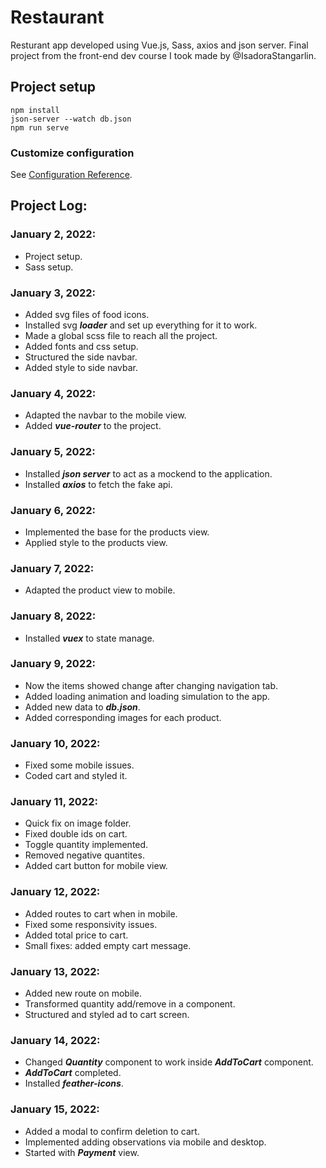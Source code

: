 # Restaurant

Resturant app developed using Vue.js, Sass, axios and json server.
Final project from the front-end dev course I took made by @IsadoraStangarlin.

## Project setup

```
npm install
json-server --watch db.json
npm run serve
```

### Customize configuration

See [Configuration Reference](https://cli.vuejs.org/config/).

## Project Log:

### January 2, 2022:

-   Project setup.
-   Sass setup.

### January 3, 2022:

-   Added svg files of food icons.
-   Installed svg **_loader_** and set up everything for it to work.
-   Made a global scss file to reach all the project.
-   Added fonts and css setup.
-   Structured the side navbar.
-   Added style to side navbar.

### January 4, 2022:

-   Adapted the navbar to the mobile view.
-   Added **_vue-router_** to the project.

### January 5, 2022:

-   Installed **_json server_** to act as a mockend to the application.
-   Installed **_axios_** to fetch the fake api.

### January 6, 2022:

-   Implemented the base for the products view.
-   Applied style to the products view.

### January 7, 2022:

-   Adapted the product view to mobile.

### January 8, 2022:

-   Installed **_vuex_** to state manage.

### January 9, 2022:

-   Now the items showed change after changing navigation tab.
-   Added loading animation and loading simulation to the app.
-   Added new data to **_db.json_**.
-   Added corresponding images for each product.

### January 10, 2022:

-   Fixed some mobile issues.
-   Coded cart and styled it.

### January 11, 2022:

-   Quick fix on image folder.
-   Fixed double ids on cart.
-   Toggle quantity implemented.
-   Removed negative quantites.
-   Added cart button for mobile view.

### January 12, 2022:

-   Added routes to cart when in mobile.
-   Fixed some responsivity issues.
-   Added total price to cart.
-   Small fixes: added empty cart message.

### January 13, 2022:

-   Added new route on mobile.
-   Transformed quantity add/remove in a component.
-   Structured and styled ad to cart screen.

### January 14, 2022:

-   Changed **_Quantity_** component to work inside **_AddToCart_** component.
-   **_AddToCart_** completed.
-   Installed **_feather-icons_**.

### January 15, 2022:

-   Added a modal to confirm deletion to cart.
-   Implemented adding observations via mobile and desktop.
-   Started with **_Payment_** view.
